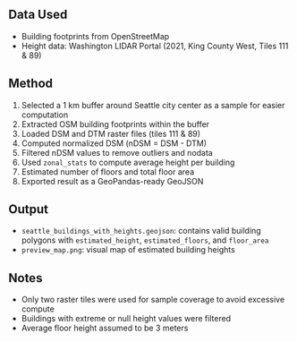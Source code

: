## Data Used
- Building footprints from OpenStreetMap
- Height data: Washington LIDAR Portal (2021, King County West, Tiles 111 & 89)

## Method
1. Selected a 1 km buffer around Seattle city center as a sample for easier computation
2. Extracted OSM building footprints within the buffer
3. Loaded DSM and DTM raster files (tiles 111 & 89)
4. Computed normalized DSM (nDSM = DSM - DTM)
5. Filtered nDSM values to remove outliers and nodata
6. Used `zonal_stats` to compute average height per building
7. Estimated number of floors and total floor area
8. Exported result as a GeoPandas-ready GeoJSON

## Output
- `seattle_buildings_with_heights.geojson`: contains valid building polygons with `estimated_height`, `estimated_floors`, and `floor_area`
- `preview_map.png`: visual map of estimated building heights

## Notes
- Only two raster tiles were used for sample coverage to avoid excessive compute
- Buildings with extreme or null height values were filtered
- Average floor height assumed to be 3 meters
